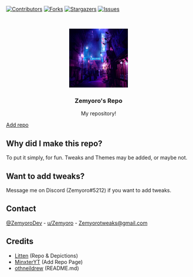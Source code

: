 [![Contributors][contributors-shield]][contributors-url]
[![Forks][forks-shield]][forks-url]
[![Stargazers][stars-shield]][stars-url]
[![Issues][issues-shield]][issues-url]



<br />
<p align="center">
  <a href="https://pm-linkgen.minxteryt.repl.co/?repo=https://zemyoro.github.io/repo">
    <img src="./assets/img/zemyoro.jpg" alt="Logo" width="160" height="160">
  </a>

  <h3 align="center">Zemyoro's Repo</h3>

  <p align="center">
    My repository!
  </p>
</p>

[Add repo](https://pm-linkgen.minxteryt.repl.co/?repo=https://zemyoro.github.io/repo)

## Why did I make this repo?

To put it simply, for fun. Tweaks and Themes may be added, or maybe not.

## Want to add tweaks?

Message me on Discord (Zemyoro#5212) if you want to add tweaks.



## Contact

[@ZemyoroDev](https://twitter.com/ZemyoroDev) - [u/Zemyoro](https://reddit.com/u/zemyoro) - Zemyorotweaks@gmail.com



## Credits
* [Litten](https://github.com/schneelittchen/Repository) (Repo & Depictions)
* [MinxterYT](https://github.com/MinxterYT) (Add Repo Page)
* [othneildrew](https://github.com/othneildrew/Best-README-Template/blob/master/README.md) (README.md)





<!-- MARKDOWN LINKS & IMAGES -->
<!-- https://www.markdownguide.org/basic-syntax/#reference-style-links -->
[contributors-shield]: https://img.shields.io/github/contributors/zemyoro/repo?style=for-the-badge
[contributors-url]: https://github.com/zemyoro/repo/graphs/contributors
[forks-shield]: https://img.shields.io/github/forks/zemyoro/repo?style=for-the-badge
[forks-url]: https://github.com/zemyoro/repo/network/members
[stars-shield]: https://img.shields.io/github/stars/zemyoro/repo?style=for-the-badge
[stars-url]: https://github.com/zemyoro/repo/stargazers
[issues-shield]: https://img.shields.io/github/issues/zemyoro/repo?style=for-the-badge
[issues-url]: https://github.com/zemyoro/repo/issues
